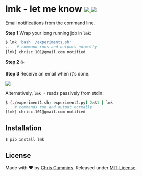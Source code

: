 <h1>
  lmk - let me know
  <a href="https://badge.fury.io/py/lmk">
    <img src="https://img.shields.io/pypi/v/lmk.svg?colorB=green&style=flat">
  </a> <a href="https://tldrlegal.com/license/mit-license" target="_blank">
    <img src="https://img.shields.io/badge/license-MIT-blue.svg?style=flat">
  </a>
</h1>

Email notifications from the command line.

**Step 1** Wrap your long running job in `lmk`:

```sh
$ lmk 'bash ./experiments.sh'
...  # command runs and outputs normally
[lmk] chrisc.101@gmail.com notified
```

**Step 2** ☕

**Step 3** Receive an email when it's done:

![](demo.png)

Alternatively, `lmk -` reads passively from stdin:

```sh
$ (./experiment1.sh; experiment2.py) 2>&1 | lmk -
... # commands run and output normally
[lmk] chrisc.101@gmail.com notified
```

## Installation
```sh
$ pip install lmk
```

## License

Made with ❤️ by [Chris Cummins](http://chriscummins.cc). Released under [MIT License](https://tldrlegal.com/license/mit-license).
